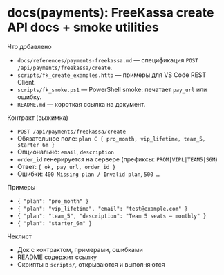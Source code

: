 # docs(payments): FreeKassa create API docs + smoke utilities

Что добавлено
- `docs/references/payments-freekassa.md` — спецификация `POST /api/payments/freekassa/create`.
- `scripts/fk_create_examples.http` — примеры для VS Code REST Client.
- `scripts/fk_smoke.ps1` — PowerShell smoke: печатает `pay_url` или ошибку.
- `README.md` — короткая ссылка на документ.

Контракт (выжимка)
- `POST /api/payments/freekassa/create`
- Обязательное поле: `plan ∈ { pro_month, vip_lifetime, team_5, starter_6m }`
- Опционально: `email`, `description`
- `order_id` генерируется на сервере (префиксы: `PROM|VIPL|TEAM5|S6M`)
- Ответ: `{ ok, pay_url, order_id }`
- Ошибки: `400 Missing plan / Invalid plan`, `500 …`

Примеры
- `{ "plan": "pro_month" }`
- `{ "plan": "vip_lifetime", "email": "test@example.com" }`
- `{ "plan": "team_5", "description": "Team 5 seats — monthly" }`
- `{ "plan": "starter_6m" }`

Чеклист
- Док с контрактом, примерами, ошибками
- README содержит ссылку
- Скрипты в `scripts/`, открываются и выполняются
